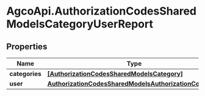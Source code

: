# AgcoApi.AuthorizationCodesSharedModelsCategoryUserReport

## Properties

Name | Type | Description | Notes
------------ | ------------- | ------------- | -------------
**categories** | [**[AuthorizationCodesSharedModelsCategory]**](AuthorizationCodesSharedModelsCategory.md) |  | [optional] 
**user** | [**AuthorizationCodesSharedModelsAuthorizationCodeUser**](AuthorizationCodesSharedModelsAuthorizationCodeUser.md) |  | [optional] 


